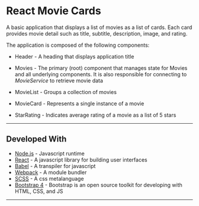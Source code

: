 # React Movie Cards

A basic application that displays a list of movies as a list of cards. Each card provides movie detail such as title, subtitle, description, image, and rating.

The application is composed of the following components:

* Header - A heading that displays application title

* Movies - The primary (root) component that manages state for Movies and all underlying components. It is also responsible for connecting to _MovieService_ to retrieve movie data

* MovieList - Groups a collection of movies

* MovieCard - Represents a single instance of a movie

* StarRating - Indicates average rating of a movie as a list of 5 stars


---

## Developed With

* [Node.js](https://nodejs.org/en/) - Javascript runtime
* [React](https://reactjs.org/) - A javascript library for building user interfaces
* [Babel](https://babeljs.io/) - A transpiler for javascript
* [Webpack](https://webpack.js.org/) - A module bundler
* [SCSS](http://sass-lang.com/) - A css metalanguage
* [Bootstrap 4](https://getbootstrap.com/) - Bootstrap is an open source toolkit for developing with HTML, CSS, and JS

---